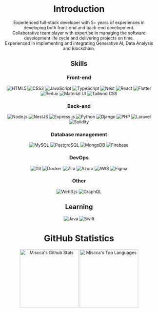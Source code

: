 <div align="center">
  <h1 align="center">Introduction</h1>

  Experienced full-stack developer with 5+ years of experiences in developing both front-end and back-end development. 
  <br>
  Collaborative team player with expertise in managing the software development life cycle and delivering projects on time.
  <br>
  Experienced in implementing and integrating Generative AI, Data Analysis and Blockchain.
<br>
</div>


<h2 align="center">Skills</h2>

<div align="center">
  <h3 align="center">Front-end</h3>
  <img
    src="https://img.shields.io/badge/HTML5-E34F26?style=for-the-badge&logo=html5&logoColor=white"
    alt="HTML5"
  />
  <img
    src="https://img.shields.io/badge/CSS3-1572B6?style=for-the-badge&logo=css3&logoColor=white"
    alt="CSS3"
  />
  <img
    src="https://img.shields.io/badge/JavaScript-F7DF1E?style=for-the-badge&logo=javascript&logoColor=black"
    alt="JavaScript"
  />
  <img
    src="https://img.shields.io/badge/TypeScript-007ACC?style=for-the-badge&logo=typescript&logoColor=white"
    alt="TypeScript"
  />
  <img
    src="https://img.shields.io/badge/Next-black?style=for-the-badge&logo=next.js&logoColor=white"
    alt="Next"
  />
  <img
    src="https://img.shields.io/badge/React-20232A?style=for-the-badge&logo=react&logoColor=61DAFB"
    alt="React"
  />
  <img
    src="https://img.shields.io/badge/Flutter-02569B?&style=for-the-badge&logo=flutter&logoColor=white"
    alt="Flutter"
  />
  <img
    src="https://img.shields.io/badge/Redux-593D88?style=for-the-badge&logo=redux&logoColor=white"
    alt="Redux"
  />
  <img
    src="https://img.shields.io/badge/Material--UI-0081CB?style=for-the-badge&logo=material-ui&logoColor=white"
    alt="Material UI"
  />
  <img
    src="https://img.shields.io/badge/Tailwnd%20CSS-06B6D4?style=for-the-badge&logo=tailwindcss&logoColor=black"
    alt="Tailwnd CSS"
  />
</div>

<div align="center">
  <h3 align="center">Back-end</h3>
  <img
    src="https://img.shields.io/badge/Node.js-5FA04E?style=for-the-badge&logo=node.js&logoColor=white"
    alt="Node.js"
  />
  <img
    src="https://img.shields.io/badge/NestJS-E0234E?style=for-the-badge&logo=nestjs&logoColor=white"
    alt="NestJS"
  />
  <img
    src="https://img.shields.io/badge/Express.js-404D59?style=for-the-badge&logo=express&logoColor=white"
    alt="Express.js"
  />
  <img
    src="https://img.shields.io/badge/Python-3776AB?style=for-the-badge&logo=python&logoColor=white"
    alt="Python"
  />
  <img
    src="https://img.shields.io/badge/Django-092E20?style=for-the-badge&logo=django&logoColor=white"
    alt="Django"
  />
  <img
    src="https://img.shields.io/badge/PHP-777BB4?style=for-the-badge&logo=php&logoColor=white"
    alt="PHP"
  />
  <img
    src="https://img.shields.io/badge/Laravel-777BB4?style=for-the-badge&logo=laravel&logoColor=white"
    alt="Laravel"
  />
  <img
    src="https://img.shields.io/badge/Solidity-363636?style=for-the-badge&logo=solidity&logoColor=white"
    alt="Solidity"
  />
</div>

<div align="center">
  <h3 align="center">Database management</h3>
  <img
    src="https://img.shields.io/badge/MySQL-4479A1?style=for-the-badge&logo=mysql&logoColor=white"
    alt="MySQL"
  />
  <img
    src="https://img.shields.io/badge/PostgreSQL-4169E1?style=for-the-badge&logo=postgresql&logoColor=white"
    alt="PostgreSQL"
  />
  <img
    src="https://img.shields.io/badge/MongoDB-47A248?style=for-the-badge&logo=mongodb&logoColor=white"
    alt="MongoDB"
  />
  <img
    src="https://img.shields.io/badge/Firebase-FFCA28?style=for-the-badge&logo=firebase&logoColor=white"
    alt="Firebase"
  />
</div>

<div align="center">
  <h3 align="center">DevOps</h3>
  <img
    src="https://img.shields.io/badge/GIT-F05032?style=for-the-badge&logo=git&logoColor=white"
    alt="Git"
  />
  <img
    src="https://img.shields.io/badge/docker-%230db7ed.svg?style=for-the-badge&logo=docker&logoColor=white"
    alt="Docker"
  />
  <img
    src="https://img.shields.io/badge/Zira-0052CC?style=for-the-badge&logo=jira&logoColor=white"
    alt="Zira"
  />
  <img
    src="https://img.shields.io/badge/Azura-000000?style=for-the-badge&logo=acura&logoColor=white"
    alt="Azura"
  />
  <img
    src="https://img.shields.io/badge/AWS-232F3E?style=for-the-badge&logo=acura&logoColor=white"
    alt="AWS"
  />
  <img
    src="https://img.shields.io/badge/Figma-F24E1E?style=for-the-badge&logo=figma&logoColor=white"
    alt="Figma"
  />
</div>

<div align="center">
  <h3 align="center">Other</h3>
  <img
    src="https://img.shields.io/badge/Web3.js-F05032?style=for-the-badge&logo=web3dotjs&logoColor=white"
    alt="Web3.js"
  />
  <img
    src="https://img.shields.io/badge/GraphQL-%230db7ed.svg?style=for-the-badge&logo=graphql&logoColor=white"
    alt="GraphQL"
  />
</div>

<h2 align="center">Learning</h2>

<div align="center">
  <img
    src="https://img.shields.io/badge/Java-F7DF1E?style=for-the-badge&logo=openjdk&logoColor=white"
    alt="Java"
  />
  <img
    src="https://img.shields.io/badge/Swift-F05138?&style=for-the-badge&logo=swift&logoColor=white"
    alt="Swift"
  />
</div>

<h1 align="center">GitHub Statistics</h1>

<div align="center">
  
  <p align="center">
    <img alt="Miscca's Github Stats" src="https://denvercoder1-github-readme-stats.vercel.app/api/?username=mi-ann0613&show_icons=true&include_all_commits=true&count_private=true&theme=react&hide_border=true&bg_color=1F222E&title_color=F85D7F&icon_color=F8D866" height="192px"/>
    <img alt="Miscca's Top Languages" src="https://denvercoder1-github-readme-stats.vercel.app/api/top-langs/?username=mi-ann0613&langs_count=8&layout=compact&theme=react&hide_border=true&bg_color=1F222E&title_color=F85D7F&icon_color=F8D866&hide=Jupyter%20Notebook,Roff" height="192px"/>
  </p>

  <!--<img alt="Activity Graph" src="https://github-readme-activity-graph.vercel.app/graph/?username=mi-ann0613&bg_color=1F222E&color=F8D866&line=F85D7F&point=FFFFFF&hide_border=true" /></a>-->
</div>

<!--
<p align="center">
  <img title="🔥 Get streak stats for your profile at git.io/streak-stats" alt="Bear Miscca's streak" src="https://streak-stats.demolab.com/?user=UnityDev2104627&theme=monokai-metallian&hide_border=true"/>
</p>

Here are some ideas to get you started:

- 🔭 I’m currently working on ...
- 🌱 I’m currently learning ...
- 👯 I’m looking to collaborate on ...
- 🤔 I’m looking for help with ...
- 💬 Ask me about ...
- 📫 How to reach me: ...
- 😄 Pronouns: ...
- ⚡ Fun fact: ...
-->
